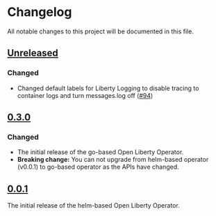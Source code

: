 <!--
This file includes chronologically ordered list of notable changes visible to end users for each version of the Open Liberty Operator. Keep a summary of the change and link to the pull request.

The format is based on [Keep a Changelog](https://keepachangelog.com/en/1.0.0/),
and this project adheres to [Semantic Versioning](https://semver.org/spec/v2.0.0.html).
-->

# Changelog
All notable changes to this project will be documented in this file.

## [Unreleased]

### Changed

- Changed default labels for Liberty Logging to disable tracing to container
  logs and turn messages.log off ([#94](https://github.com/OpenLiberty/open-liberty-operator/issues/94))

## [0.3.0]

### Changed

- The initial release of the go-based Open Liberty Operator. 
- **Breaking change:** You can not upgrade from helm-based operator (v0.0.1) to go-based operator as the APIs have changed. 

## [0.0.1]

The initial release of the helm-based Open Liberty Operator. 

[Unreleased]: https://github.com/OpenLiberty/open-liberty-operator/compare/v0.3.0...HEAD
[0.3.0]: https://github.com/OpenLiberty/open-liberty-operator/compare/v0.0.1...v0.3.0
[0.0.1]: https://github.com/OpenLiberty/open-liberty-operator/releases/tag/v0.0.1
